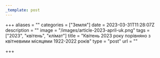 ```yaml
---
_template: post
---
```




+++
aliases = ""
categories = ["Земля"]
date = 2023-03-31T11:28:07Z
description = ""
image = "/images/article-2023-april-uk.png"
tags = ["2023", "квітень", "клiмат"]
title = "Квітень 2023 року порівняно з квітневими місяцями 1922-2022 років"
type = "post"
url = ""

+++
